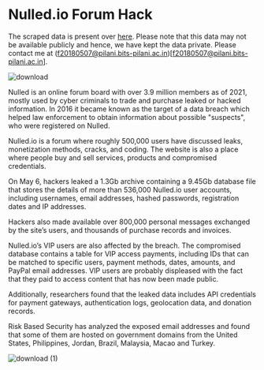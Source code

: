 # Nulled.io Forum Hack

The scraped data is present over [here](https://drive.google.com/file/d/1tc4EaLrIDWdVP_geTl7nzr9NmX20Elu4/view?usp=sharing). Please note that this data may not be available publicly and hence, we have kept the data private. Please contact me at (f20180507@pilani.bits-pilani.ac.in)[f20180507@pilani.bits-pilani.ac.in].

![download](https://user-images.githubusercontent.com/47540320/110773506-d1abf900-8282-11eb-9e03-19763f5f4c8e.jpg)

Nulled is an online forum board with over 3.9 million members as of 2021, mostly used by cyber criminals to trade and purchase leaked or hacked information. In 2016 it became 
known as the target of a data breach which helped law enforcement to obtain information about possible "suspects", who were registered on Nulled.

Nulled.io is a forum where roughly 500,000 users have discussed leaks, monetization methods, cracks, and coding. The website is also a place where people buy and sell services, products and compromised credentials.

On May 6, hackers leaked a 1.3Gb archive containing a 9.45Gb database file that stores the details of more than 536,000 Nulled.io user accounts, including usernames, email addresses, hashed passwords, registration dates and IP addresses.

Hackers also made available over 800,000 personal messages exchanged by the site’s users, and thousands of purchase records and invoices.

Nulled.io’s VIP users are also affected by the breach. The compromised database contains a table for VIP access payments, including IDs that can be matched to specific users, payment methods, dates, amounts, and PayPal email addresses. VIP users are probably displeased with the fact that they paid to access content that has now been made public.

Additionally, researchers found that the leaked data includes API credentials for payment gateways, authentication logs, geolocation data, and donation records.

Risk Based Security has analyzed the exposed email addresses and found that some of them are hosted on government domains from the United States, Philippines, Jordan, Brazil, Malaysia, Macao and Turkey.

![download (1)](https://user-images.githubusercontent.com/47540320/110773498-cfe23580-8282-11eb-980c-f215ac56d4b8.jpg)
